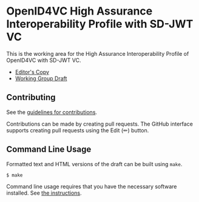 # OpenID4VC High Assurance Interoperability Profile with SD-JWT VC

This is the working area for the High Assurance Interoperability Profile of OpenID4VC with SD-JWT VC.

* [Editor's Copy](https://openid.github.io/oid4vc-haip-sd-jwt-vc/#go.oid4vc-haip-sd-jwt-vc.html)
* [Working Group Draft](https://openid.net/specs/openid4vc-high-assurance-interoperability-profile-sd-jwt-vc-1_0.html)

## Contributing

See the
[guidelines for contributions](https://github.com/openid/high-assurance-profile/blob/main/CONTRIBUTING.md).

Contributions can be made by creating pull requests.
The GitHub interface supports creating pull requests using the Edit (✏) button.

## Command Line Usage

Formatted text and HTML versions of the draft can be built using `make`.
```sh
$ make
```
Command line usage requires that you have the necessary software installed.  See
[the instructions](https://github.com/martinthomson/i-d-template/blob/main/doc/SETUP.md).
